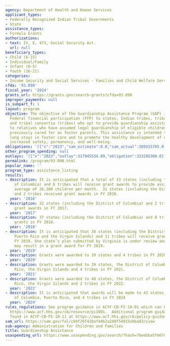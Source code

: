 ```yaml
---
agency: Department of Health and Human Services
applicant_types:
- Federally Recognized Indian Tribal Governments
- State
assistance_types:
- Formula Grants
authorizations:
- text: IV, E, 473, Social Security Act.
  url: null
beneficiary_types:
- Child (6-15)
- Individual/Family
- Infant (0-5)
- Youth (16-21)
categories:
- Income Security and Social Services - Families and Child Welfare Services
cfda: '93.090'
fiscal_year: '2024'
grants_url: https://grants.gov/search-grants?cfda=93.090
improper_payments: null
is_subpart_f: 1
layout: program
objective: The objective of the Guardianship Assistance Program (GAP) is to provide
  Federal financial participation (FFP) to states, Indian tribes, tribal organizations
  and tribal consortia (tribes) who opt to provide guardianship assistance payments
  to relatives who have assumed legal guardianship of eligible children that they
  previously cared for as foster parents. This assistance is intended to prevent inappropriately
  long stays in foster care and to promote the healthy development of children through
  increased safety, permanency, and well-being.
obligations: '[{"x":"2023","sam_estimate":0.0,"sam_actual":305915785.0,"usa_spending_actual":315082731.0},{"x":"2024","sam_estimate":0.0,"sam_actual":321525851.0,"usa_spending_actual":314293631.78},{"x":"2025","sam_estimate":0.0,"sam_actual":330000000.0,"usa_spending_actual":165845524.0}]'
other_program_spending: null
outlays: '[{"x":"2023","outlay":317945534.89,"obligation":323205308.0},{"x":"2024","outlay":165919619.93,"obligation":242276617.0},{"x":"2025","outlay":1866078.0,"obligation":5238228.0}]'
permalink: /program/93.090.html
popular_name: ''
program_type: assistance_listing
results:
- description: It is anticipated that a total of 33 states (including the District
    of Columbia) and 6 tribes will receive grant awards to provide assistance to an
    average of 26,300 children per month.  31 states (including the District of Columba)
    and 2 tribes received grant awards in FY 2016.
  year: '2016'
- description: 32 states (including the District of Columbia) and 2 tribes received
    grant awards in FY 2017.
  year: '2017'
- description: 37 states (including the District of Columbia) and 8 tribes were awarded
    grants in FY 2018.
  year: '2018'
- description: It is anticipated that 38 states (including the District of Columbia,
    Puerto Rico and the Virgin Islands) and 11 tribes will receive grant awards in
    FY 2019. One state’s plan submitted by Virginia is under review and, if approved,
    may result in a grant award for FY 2019.
  year: '2019'
- description: Grants were awarded to 39 states and 4 tribes in FY 2020.
  year: '2020'
- description: Grants were awarded to 39 states, the District of Columbia, Puerto
    Rico, the Virgin Islands and 4 tribes in FY 2021.
  year: '2021'
- description: Grants were awarded to 40 states, the District of Columbia, Puerto
    Rico, the Virgin Islands and 2 tribes in FY 2022.
  year: '2022'
- description: It is anticipated that awards will be made to 43 states, the District
    of Columbia, Puerto Rico, and 4 tribes in FY 2024
  year: '2024'
rules_regulations: See program guidance in ACYF-CB-PI-10-01 which can be found at
  https://www.acf.hhs.gov/cb/resource/pi1001.  Additional program guidance can be
  found in ACYF-CB-PI-10-11 at https://www.acf.hhs.gov/cb/policy-guidance/pi-10-11
sam_url: https://sam.gov/fal/c84f26f428af44b2a240f54915ebba83/view
sub-agency: Administration for Children and Families
title: Guardianship Assistance
usaspending_url: https://www.usaspending.gov/search/?hash=76eebba5fe67d75bca774af6b60da918
---
```

